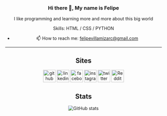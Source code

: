 <div align=center>
  
  ### Hi there 👋, My name is Felipe
  I like programming and learning more and more about this big world

  Skills: HTML / CSS / PYTHON

  - 📫 How to reach me: felipevillamizarc@gmail.com 
  <hr>
  
  ## Sites

  [<img src='https://user-images.githubusercontent.com/95534180/151719595-5d78132b-50c0-4aa7-a776-1b9307b460a7.png' alt='github' height='40' >](https://github.com/felipevcc)  [<img src='https://user-images.githubusercontent.com/95534180/151719487-f5970893-4c82-4d31-b25c-b147ed2ae575.png' alt='linkedin' height='40'>](https://www.linkedin.com/in/felipevc/)  [<img src='https://user-images.githubusercontent.com/95534180/151719367-31cdc746-f171-407a-a4e1-7d88b345e9cc.png' alt='facebook' height='40'>](https://www.facebook.com/felipe.villamizar.129)  [<img src='https://user-images.githubusercontent.com/95534180/151719325-f9cb9bff-d209-4d84-b221-11a86bafb240.png' alt='instagram' height='40'>](https://www.instagram.com/felipevc_/)  [<img src='https://user-images.githubusercontent.com/95534180/151719649-6265265c-dc1e-4faf-a212-4dc6f576d050.png' alt='twitter' height='40'>](https://twitter.com/felipevcc_)  [<img src='https://user-images.githubusercontent.com/95534180/151719548-a1b07afb-a448-4060-bcee-09ff0299a8a4.png' alt='Reddit' height='40' >](https://www.reddit.com/user/felipevc_)  
  
  ## Stats

  ![GitHub stats](https://github-readme-stats.vercel.app/api?username=felipevcc&show_icons=true&theme=react)  

</div>
